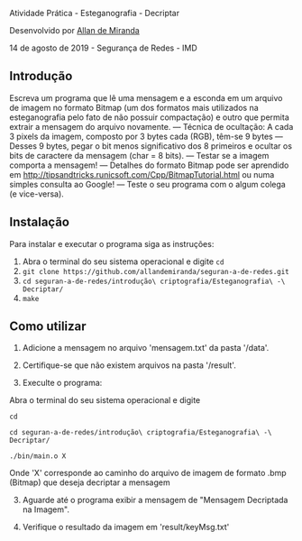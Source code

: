 Atividade Prática - Esteganografia - Decriptar

Desenvolvido  por [Allan de Miranda](https://github.com/allandemiranda)

14 de agosto de 2019 - Segurança de Redes - IMD

## Introdução

Escreva um programa que lê uma mensagem e a esconda em um arquivo de imagem
no formato Bitmap (um dos formatos mais utilizados na esteganografia pelo fato de não
possuir compactação) e outro que permita extrair a mensagem do arquivo novamente.
― Técnica de ocultação: A cada 3 pixels da imagem, composto por 3 bytes cada (RGB), têm-se 9 bytes
― Desses 9 bytes, pegar o bit menos significativo dos 8 primeiros e ocultar os bits de caractere da mensagem (char = 8 bits).
― Testar se a imagem comporta a mensagem!
― Detalhes do formato Bitmap pode ser aprendido em http://tipsandtricks.runicsoft.com/Cpp/BitmapTutorial.html ou numa simples consulta ao Google!
― Teste o seu programa com o algum colega (e vice-versa).

## Instalação

Para instalar e executar o programa siga as instruções:

1. Abra o terminal do seu sistema operacional e digite `cd`
2. `git clone https://github.com/allandemiranda/seguran-a-de-redes.git`
3. `cd seguran-a-de-redes/introdução\ criptografia/Esteganografia\ -\ Decriptar/`
4. `make`

## Como utilizar

1. Adicione a mensagem no arquivo 'mensagem.txt' da pasta '/data'.

2. Certifique-se que não existem arquivos na pasta '/result'.

2. Execulte o programa: 

Abra o terminal do seu sistema operacional e digite 

`cd`

`cd seguran-a-de-redes/introdução\ criptografia/Esteganografia\ -\ Decriptar/`

`./bin/main.o X`

Onde 'X' corresponde ao caminho do arquivo de imagem de formato .bmp (Bitmap) que deseja decriptar a mensagem

3. Aguarde até o programa exibir a mensagem de "Mensagem Decriptada na Imagem".

4. Verifique o resultado da imagem em 'result/keyMsg.txt'
